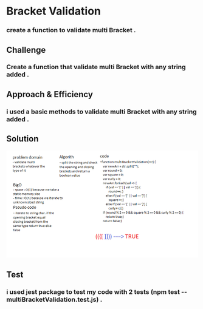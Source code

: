 # Bracket Validation

### create a function to validate multi Bracket .

## Challenge

### Create a function that validate multi Bracket with any string added .

## Approach & Efficiency

### i used a basic methods to validate multi Bracket with any string added .

## Solution

![whiteboard](../assets/bracket.png)

## Test

### i used jest package to test my code with 2 tests (npm test -- multiBracketValidation.test.js) . 
